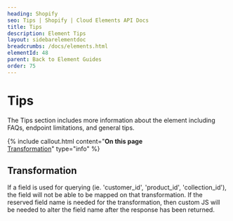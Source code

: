 ```yaml
---
heading: Shopify
seo: Tips | Shopify | Cloud Elements API Docs
title: Tips
description: Element Tips
layout: sidebarelementdoc
breadcrumbs: /docs/elements.html
elementId: 48
parent: Back to Element Guides
order: 75
---
```


# Tips

The Tips section includes more information about the element including FAQs, endpoint limitations, and general tips.

{% include callout.html content="<strong>On this page</strong><br/><a href=#transformation>Transformation</a>" type="info" %}

## Transformation

If a field is used for querying (ie. 'customer_id', 'product_id', 'collection_id'), the field will not be able to be mapped on that transformation. If the reserved field name is needed for the transformation, then custom JS will be needed to alter the field name after the response has been returned.  
